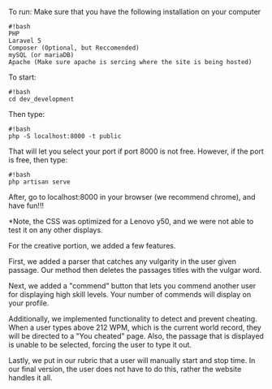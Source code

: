 To run:
Make sure that you have the following installation on your computer
```
#!bash
PHP
Laravel 5
Composer (Optional, but Reccomended)
mySQL (or mariaDB)
Apache (Make sure apache is sercing where the site is being hosted)
```

To start:
```
#!bash
cd dev_development
```
Then type:
```
#!bash
php -S localhost:8000 -t public
```
That will let you select your port if port 8000 is not free. However, if the port is free, then type:
```
#!bash
php artisan serve
```
After, go to localhost:8000 in your browser (we recommend chrome), and have fun!!!

*Note, the CSS was optimized for a Lenovo y50, and we were not able to test it on any other displays.

For the creative portion, we added a few features.  

First, we added a parser that catches any vulgarity in the user given passage. Our method then deletes the passages titles with the vulgar word.

Next, we added a "commend" button that lets you commend another user for displaying high skill levels. Your number of commends will display on your profile.

Additionally, we implemented functionality to detect and prevent cheating. When a user types above 212 WPM, which is the current world record, they will be directed to a "You cheated" page. Also, the passage that is displayed is unable to be selected, forcing the user to type it out.

Lastly, we put in our rubric that a user will manually start and stop time. In our final version, the user does not have to do this, rather the website handles it all.

